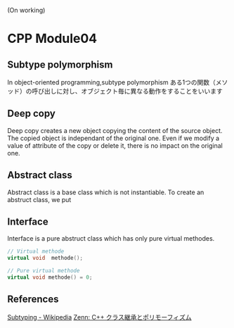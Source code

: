 (On working)
# CPP Module04

## Subtype polymorphism 
In object-oriented programming,subtype polymorphism
ある1つの関数（メソッド）の呼び出しに対し、オブジェクト毎に異なる動作をすることをいいます

## Deep copy
Deep copy creates a new object copying the content of the source object.  
The copied object is independant of the original one. Even if we modify a value of attribute of the copy or delete it, there is no impact on the original one. 

## Abstract class
Abstract class is a base class which is not instantiable.
To create an abstruct class, we put 

## Interface
Interface is a pure abstruct class which has only pure virtual methodes.

```c++
// Virtual methode
virtual void  methode();

// Pure virtual methode
virtual void methode() = 0;
```

## References

[Subtyping - Wikipedia](https://en.wikipedia.org/wiki/Subtyping)
[Zenn: C++ クラス継承とポリモーフィズム](https://zenn.dev/rt3mis10/articles/2d9f5e8bcc06a7)
